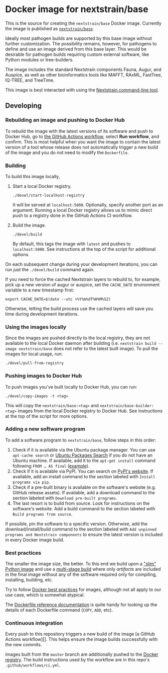 # Docker image for nextstrain/base

This is the source for creating the `nextstrain/base` Docker image.  Currently
the image is published as [`nextstrain/base`][].

Ideally most pathogen builds are supported by this base image without further
customization.  The possibility remains, however, for pathogens to define and
use an image derived from this base layer.  This would be desirable for
pathogen builds requiring custom external software, like Python modules or
tree-builders.

The image includes the standard Nextstrain components Fauna, Augur, and Auspice,
as well as other bioinformatics tools like MAFFT, RAxML, FastTree, IQ-TREE, and
TreeTime.

This image is best interacted with using the [Nextstrain command-line
tool][nextstrain-cli].

[nextstrain-cli]: https://github.com/nextstrain/cli


## Developing

### Rebuilding an image and pushing to Docker Hub

To rebuild the image with the latest versions of its software and push to Docker Hub, go to [the GitHub Actions workflow](https://github.com/nextstrain/docker-base/actions/workflows/ci.yml), select **Run workflow**, and confirm.
This is most helpful when you want the image to contain the latest version of a tool whose release does not automatically trigger a new build of the image and you do not need to modify the `Dockerfile`.

### Building

To build this image locally,

1. Start a local Docker registry.

    ```
    ./devel/start-localhost-registry
    ```

    It will be served at `localhost:5000`. Optionally, specify another port as
    an argument. Running a local Docker registry allows us to mimic direct push
    to a registry done in the GitHub Actions CI workflow.

2. Build the image.

    ```
    ./devel/build
    ```

    By default, this tags the image with `latest` and pushes to
    `localhost:5000`. See instructions at the top of the script for additional
    options.

On each subsequent change during your development iterations, you can run just
the `./devel/build` command again.

If you need to force the cached Nextstrain layers to rebuild to, for example,
pick up a new version of augur or auspice, set the `CACHE_DATE` environment
variable to a new timestamp first:

    export CACHE_DATE=$(date --utc +%Y%m%dT%H%M%SZ)

Otherwise, letting the build process use the cached layers will save you time
during development iterations.

### Using the images locally

Since the images are pushed directly to the local registry, they are not
available to the local Docker daemon after building (i.e.
`nextstrain build --image nextstrain/base` does not refer to the latest built
image). To pull the images for local usage, run:

    ./devel/pull-from-registry

### Pushing images to Docker Hub

To push images you've built locally to Docker Hub, you can run:

    ./devel/copy-images -t <tag>

This will copy the `nextstrain/base:<tag>` and `nextstrain/base-builder:<tag>`
images from the local Docker registry to Docker Hub. See instructions at the top
of the script for more options.

### Adding a new software program

To add a software program to `nextstrain/base`, follow steps in this order:

1. Check if it is available via the Ubuntu package manager. You can use
   `apt-cache search` or [Ubuntu Packages Search](https://packages.ubuntu.com/)
   if you do not have an Ubuntu machine. If available, add it to the `apt-get
   install` command following `FROM … AS final`
   ([example](https://github.com/nextstrain/docker-base/commit/8f5e059ce897a85194f35517e56b31424e89472e)).
2. Check if it is available via PyPI. You can search on [PyPI's
   website](https://pypi.org/search/). If available, add an install command to
   the section labeled with `Install programs via pip`.
3. Check if a pre-built binary is available on the software's website (e.g.
   GitHub release assets). If available, add a download command to the section
   labeled with `Download pre-built programs`.
4. The last resort is to build from source. Look for instructions on the
   software's website. Add a build command to the section labeled with `Build
   programs from source`.

If possible, pin the software to a specific version. Otherwise, add the
download/install/build command to the section labeled with `Add unpinned
programs and Nextstrain components` to ensure the latest version is included in
every Docker image build.

### Best practices

The smaller the image size, the better.  To this end we build upon a ["slim"
Python image][] and use a [multi-stage build][] where only _artifacts_ are
included in the final image without any of the software required only for
compiling, installing, building, etc.

Try to follow [Docker best practices][] for images, although not all apply to our
use case, which is somewhat atypical.

The [Dockerfile reference documentation][] is quite handy for looking up the
details of each Dockerfile command (`COPY`, `ADD`, etc).

### Continuous integration

Every push to this repository triggers a new build of the image [a GitHub Actions workflow][].  This helps ensure the image builds successfully with the new commits.

Images built from the `master` branch are additionally pushed to the [Docker
registry][`nextstrain/base`].  The build instructions used by the workflow are in
this repo's `.github/workflows/ci.yml`.


[`nextstrain/base`]: https://hub.docker.com/r/nextstrain/base/
["slim" Python image]: https://hub.docker.com/_/python
[multi-stage build]: https://docs.docker.com/develop/develop-images/multistage-build/
[Docker best practices]: https://docs.docker.com/develop/develop-images/dockerfile_best-practices/
[Dockerfile reference documentation]: https://docs.docker.com/engine/reference/builder/
[GitHub Actions]: https://github.com/nextstrain/docker-base/actions/workflows/ci.yml
